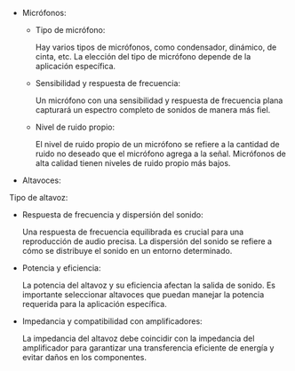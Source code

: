 * Micrófonos:

  - Tipo de micrófono:

    Hay varios tipos de micrófonos, como condensador, dinámico, de cinta, etc. La elección del tipo de micrófono depende de la aplicación específica. 

  - Sensibilidad y respuesta de frecuencia:

    Un micrófono con una sensibilidad y respuesta de frecuencia plana capturará un espectro completo de sonidos de manera más fiel.

  - Nivel de ruido propio:

    El nivel de ruido propio de un micrófono se refiere a la cantidad de ruido no deseado que el micrófono agrega a la señal. Micrófonos de alta calidad tienen niveles de ruido propio más bajos.

* Altavoces:

Tipo de altavoz:

  - Respuesta de frecuencia y dispersión del sonido:

    Una respuesta de frecuencia equilibrada es crucial para una reproducción de audio precisa. La dispersión del sonido se refiere a cómo se distribuye el sonido en un entorno determinado.

  - Potencia y eficiencia:

    La potencia del altavoz y su eficiencia afectan la salida de sonido. Es importante seleccionar altavoces que puedan manejar la potencia requerida para la aplicación específica.

  - Impedancia y compatibilidad con amplificadores:

    La impedancia del altavoz debe coincidir con la impedancia del amplificador para garantizar una transferencia eficiente de energía y evitar daños en los componentes.
